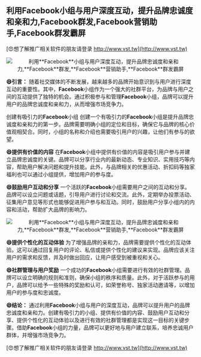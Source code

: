 ## **利用**Facebook**小组与用户深度互动，提升品牌忠诚度和亲和力,**Facebook**群发,**Facebook**营销助手,**Facebook**群发霸屏**

[😍想了解推广相关软件的朋友请登录 http://www.vst.tw](http://www.vst.tw)

 <center><img src="https://vst.tw/MP4/tuiguang/png/6.png" alt="利用**Facebook**小组与用户深度互动，提升品牌忠诚度和亲和力,**Facebook**群发,**Facebook**营销助手,**Facebook**群发霸屏"></center>

**😄引言：**
随着社交媒体的不断发展，越来越多的品牌开始意识到与用户进行深度互动的重要性。其中，**Facebook**小组作为一个强大的社群平台，为品牌与用户之间的互动提供了独特的机会。通过积极参与和管理**Facebook**小组，品牌可以提升用户的品牌忠诚度和亲和力，从而增强市场竞争力。

创建有吸引力的**Facebook**小组
创建一个有吸引力的**Facebook**小组是提升品牌忠诚度和亲和力的第一步。品牌需要明确小组的定位和目标，确保它与品牌的核心价值观相契合。同时，小组的名称和介绍也需要吸引用户的兴趣，让他们有参与的欲望。

**😄提供有价值的内容**
在**Facebook**小组中提供有价值的内容是吸引用户参与并建立品牌忠诚度的关键。品牌可以分享行业内的最新动态、专业知识、实用技巧等内容，帮助用户解决问题和提升技能。此外，与品牌相关的优惠活动、折扣码等独家福利也可以通过小组提供，增加用户的参与度。

**😄鼓励用户互动和分享**
一个活跃的**Facebook**小组需要用户之间的互动和分享。品牌可以设立问题或话题，引导用户进行讨论和交流。此外，定期举办投票活动、征集用户意见等形式也能够促进用户参与和互动。同时，鼓励用户分享小组内的内容和活动，帮助扩大品牌的影响力。

 <center><img src="https://vst.tw/MP4/tuiguang/png/5.png" alt="利用**Facebook**小组与用户深度互动，提升品牌忠诚度和亲和力,**Facebook**群发,**Facebook**营销助手,**Facebook**群发霸屏"></center>

**😄提供个性化的互动体验**
为了增强品牌的亲和力，品牌需要提供个性化的互动体验。这可以通过回复用户的评论、私信或提供个性化的建议来实现。品牌应该关注用户的需求和反馈，并及时做出回应，让用户感受到被重视和关心。

**😄社群管理与用户奖励**
一个成功的**Facebook**小组需要进行有效的社群管理。品牌可以设立明确的规则和准则，确保小组的秩序和质量。此外，对于活跃参与的用户，品牌可以给予一些特殊的奖励和认可，如荣誉称号、独家活动邀请等，以增加用户的参与度和忠诚度。

**😄结论：**
通过利用**Facebook**小组与用户的深度互动，品牌可以提升用户的品牌忠诚度和亲和力。创建有吸引力的小组、提供有价值的内容、鼓励用户互动和分享、提供个性化的互动体验以及进行有效的社群管理都是实现这一目标的关键步骤。借助**Facebook**小组的力量，品牌可以更好地与用户建立联系，培养忠诚用户群体，并增强市场竞争力。

[😍想了解推广相关软件的朋友请登录 http://www.vst.tw](http://www.vst.tw)



